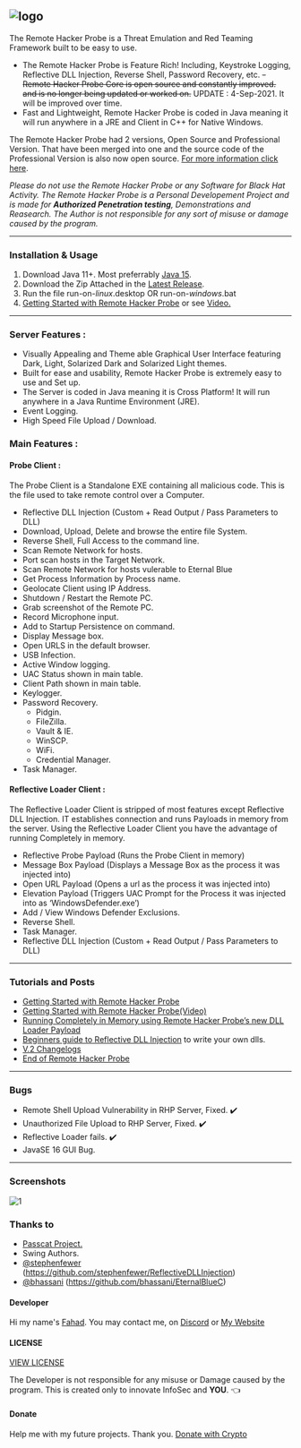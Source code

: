 ![logo](img/rhp.png)
---

The Remote Hacker Probe is a Threat Emulation and Red Teaming Framework built to be easy to use.

- The Remote Hacker Probe is Feature Rich! Including,
Keystroke Logging, Reflective DLL Injection, Reverse Shell, Password Recovery, etc.
~~- Remote Hacker Probe Core is open source ~~and constantly improved.~~ and is no longer being updated or worked on.~~ UPDATE : 4-Sep-2021. It will be improved over time.
- Fast and Lightweight, Remote Hacker Probe is coded in Java meaning it will run anywhere in a JRE and Client in C++ for Native Windows.

The Remote Hacker Probe had 2 versions, Open Source and Professional Version. That have been merged into one and the source code of the Professional Version is also now open source. [For more information click here](https://quantumcored.com/index.php/2021/04/14/end-of-the-remote-hacker-probe/).

_Please do not use the Remote Hacker Probe or any Software for Black Hat Activity. The Remote Hacker Probe is a Personal Developement Project and is made for **Authorized Penetration testing**, Demonstrations and Reasearch. The Author is not responsible for any sort of misuse or damage caused by the program._

---

### Installation & Usage
1. Download Java 11+. Most preferrably [Java 15](https://www.oracle.com/java/technologies/javase-jdk15-downloads.html).
2. Download the Zip Attached in the [Latest Release](https://github.com/quantumcored/remote_hacker_probe/releases).
3. Run the file run-on-*linux*.desktop OR run-on-*windows*.bat
4. [Getting Started with Remote Hacker Probe](https://quantumcored.com/index.php/2021/02/24/getting-started-with-the-remote-hacker-probe/) or see [Video.](https://youtu.be/5iDR0XTFtso)

---

### Server Features :
- Visually Appealing and Theme able Graphical User Interface featuring Dark, Light, Solarized Dark and Solarized Light themes.
- Built for ease and usability, Remote Hacker Probe is extremely easy to use and Set up.
- The Server is coded in Java meaning it is Cross Platform! It will run anywhere in a Java Runtime Environment (JRE).
- Event Logging.
- High Speed File Upload / Download.

### Main Features :

#### Probe Client : 

The Probe Client is a Standalone EXE containing all malicious code. This is the file used to take remote control over a Computer.

- Reflective DLL Injection (Custom + Read Output / Pass Parameters to DLL)
- Download, Upload, Delete and browse the entire file System.
- Reverse Shell, Full Access to the command line.
- Scan Remote Network for hosts.
- Port scan hosts in the Target Network.
- Scan Remote Network for hosts vulerable to Eternal Blue
- Get Process Information by Process name.
- Geolocate Client using IP Address.
- Shutdown / Restart the Remote PC.
- Grab screenshot of the Remote PC.
- Record Microphone input.
- Add to Startup Persistence on command.
- Display Message box.
- Open URLS in the default browser.
- USB Infection.
- Active Window logging.
- UAC Status shown in main table.
- Client Path shown in main table.
- Keylogger.
- Password Recovery.
  - Pidgin.
  - FileZilla.
  - Vault & IE.
  - WinSCP.
  - WiFi.
  - Credential Manager.
- Task Manager.

#### Reflective Loader Client : 

The Reflective Loader Client is stripped of most features except Reflective DLL Injection. IT establishes connection and runs Payloads in memory from the server. Using the Reflective Loader Client you have the advantage of running Completely in memory.

- Reflective Probe Payload (Runs the Probe Client in memory)
- Message Box Payload (Displays a Message Box as the process it was injected into)
- Open URL Payload (Opens a url as the process it was injected into)
- Elevation Payload (Triggers UAC Prompt for the Process it was injected into as ‘WindowsDefender.exe’)
- Add / View Windows Defender Exclusions.
- Reverse Shell.
- Task Manager.
- Reflective DLL Injection (Custom + Read Output / Pass Parameters to DLL)
---
### Tutorials and Posts
- [Getting Started with Remote Hacker Probe](https://quantumcored.com/index.php/2021/02/24/getting-started-with-the-remote-hacker-probe/)
-  [Getting Started with Remote Hacker Probe(Video)](https://youtu.be/5iDR0XTFtso)
- [Running Completely in Memory using Remote Hacker Probe’s new DLL Loader Payload](https://quantumcored.com/index.php/2021/03/11/running-completely-in-memory-using-remote-hacker-probes-new-dll-loader-payload/)
- [Beginners guide to Reflective DLL Injection](https://quantumcored.com/index.php/2021/03/26/beginners-guide-to-reflective-dll-injection/) to write your own dlls. 
- [V.2 Changelogs](https://quantumcored.com/index.php/2021/04/13/remote-hacker-probe-v-2-changelogs/)
- [End of Remote Hacker Probe](https://quantumcored.com/index.php/2021/04/14/end-of-the-remote-hacker-probe/)
---
### Bugs
- Remote Shell Upload Vulnerability in RHP Server, Fixed. :heavy_check_mark:
- Unauthorized File Upload to RHP Server, Fixed. :heavy_check_mark:
- Reflective Loader fails. :heavy_check_mark:
- JavaSE 16 GUI Bug.
---

### Screenshots
![1](img/pic.PNG)


### Thanks to 
- [Passcat Project.](https://github.com/twelvesec/passcat)
- Swing Authors.
- [@stephenfewer](https://github.com/stephenfewer/) (https://github.com/stephenfewer/ReflectiveDLLInjection)
- [@bhassani](https://github.com/bhassani/) (https://github.com/bhassani/EternalBlueC)
#### Developer
Hi my name's [Fahad](https://github.com/quantumcore).
You may contact me, on [Discord](https://discordapp.com/invite/8snh7nx) or [My Website](https://quantumcored.com/)

#### LICENSE
[VIEW LICENSE](https://github.com/quantumcored/remote_hacker_probe/blob/main/LICENSE) 

The Developer is not responsible for any misuse or Damage caused by the program. This is created only to innovate InfoSec and **YOU**. :point_left:

#### Donate
Help me with my future projects. Thank you.
[Donate with Crypto](https://commerce.coinbase.com/checkout/cebcb394-f73e-4990-98b9-b3fdd852358f)
